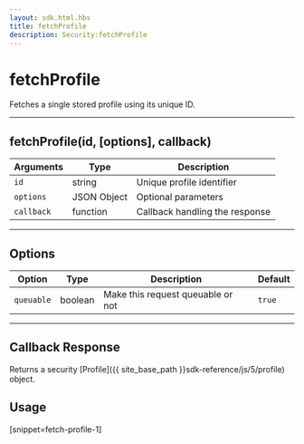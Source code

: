 ```yaml
---
layout: sdk.html.hbs
title: fetchProfile
description: Security:fetchProfile
---
```

  

# fetchProfile
Fetches a single stored profile using its unique ID.

---

## fetchProfile(id, [options], callback)

| Arguments | Type | Description |
|---------------|---------|----------------------------------------|
| ``id`` | string | Unique profile identifier |
| ``options`` | JSON Object | Optional parameters |
| ``callback`` | function | Callback handling the response |

---

## Options

| Option | Type | Description | Default |
|---------------|---------|----------------------------------------|---------|
| ``queuable`` | boolean | Make this request queuable or not  | ``true`` |

---

## Callback Response

Returns a security [Profile]({{ site_base_path }}sdk-reference/js/5/profile) object.

## Usage

[snippet=fetch-profile-1]
